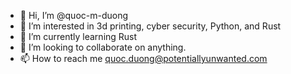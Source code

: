 - 👋 Hi, I’m @quoc-m-duong
- 👀 I’m interested in 3d printing, cyber security, Python, and Rust
- 🌱 I’m currently learning Rust
- 💞️ I’m looking to collaborate on anything.
- 📫 How to reach me quoc.duong@potentiallyunwanted.com

<!---
quoc-m-duong/quoc-m-duong is a ✨ special ✨ repository because its `README.md` (this file) appears on your GitHub profile.
You can click the Preview link to take a look at your changes.
--->
